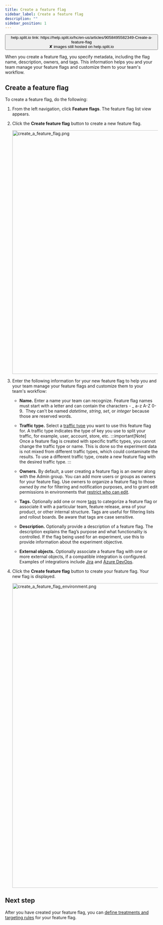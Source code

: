 ```yaml
---
title: Create a feature flag
sidebar_label: Create a feature flag
description: ""
sidebar_position: 1
---
```


<p>
  <button style={{borderRadius:'8px', border:'1px', fontFamily:'Courier New', fontWeight:'800', textAlign:'left'}}> help.split.io link: https://help.split.io/hc/en-us/articles/9058495582349-Create-a-feature-flag <br /> ✘ images still hosted on help.split.io </button>
</p>

When you create a feature flag, you specify metadata, including the flag name, description, owners, and tags. This information helps you and your team manage your feature flags and customize them to your team's workflow.

## Create a feature flag

To create a feature flag, do the following:

1. From the left navigation, click **Feature flags**. The feature flag list view appears.

2. Click the **Create feature flag** button to create a new feature flag.

    <img src="https://help.split.io/hc/article_attachments/30743834986125" alt="create_a_feature_flag.png" width="800" />

3. Enter the following information for your new feature flag to help you and your team manage your feature flags and customize them to your team's workflow:

    * **Name.** Enter a name your team can recognize. Feature flag names must start with a letter and can contain the characters - _ a-z A-Z 0-9.  They can't be named *datetime*, *string*, *set*, or *integer* because those are reserved words.
    * **Traffic type.** Select a [traffic type](https://help.split.io/hc/en-us/articles/360019916311) you want to use this feature flag for. A traffic type indicates the type of key you use to split your traffic, for example, user, account, store, etc.
      :::important[Note]
      Once a feature flag is created with specific traffic types, you cannot change the traffic type or name. This is done so the experiment data is not mixed from different traffic types, which could contaminate the results. To use a different traffic type, create a new feature flag with the desired traffic type.
      :::

    * **Owners.** By default, a user creating a feature flag is an owner along with the Admin group. You can add more users or groups as owners for your feature flag. Use owners to organize a feature flag to those *owned by me* for filtering and notification purposes, and to grant edit permissions in environments that [restrict who can edit](https://help.split.io/hc/en-us/articles/360020579052-Permissions).
    * **Tags.** Optionally add one or more [tags](https://help.split.io/hc/en-us/articles/360020839151) to categorize a feature flag or associate it with a particular team, feature release, area of your product, or other internal structure. Tags are useful for filtering lists and rollout boards. Be aware that tags are case sensitive.
    * **Description.** Optionally provide a description of a feature flag. The description explains the flag’s purpose and what functionality is controlled. If the flag being used for an experiment, use this to provide information about the experiment objective.
    * **External objects.** Optionally associate a feature flag with one or more external objects, if a compatible integration is configured. Examples of integrations include [Jira](/docs/feature-management-experimentation/integrations/jira-cloud) and [Azure DevOps](/docs/feature-management-experimentation/integrations/azure-devops).

4. Click the **Create feature flag** button to create your feature flag. Your new flag is displayed. 

    <img src="https://help.split.io/hc/article_attachments/30743834991629" alt="create_a_feature_flag_environment.png" width="1000" />

## Next step

After you have created your feature flag, you can [define treatments and targeting rules](/docs/feature-management-experimentation/feature-management/define-feature-flag-treatments-and-targeting) for your feature flag.